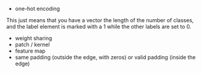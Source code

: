 * one-hot encoding

This just means that you have a vector the length of the number of classes, 
and the label element is marked with a 1 while the other labels are set to 0.

* weight sharing
* patch / kernel
* feature map
* same padding (outside the edge, with zeros) or valid padding (inside the edge)
